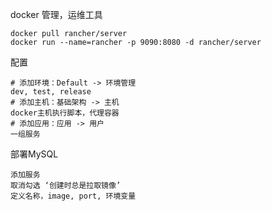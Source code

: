 docker 管理，运维工具

```plain
docker pull rancher/server
docker run --name=rancher -p 9090:8080 -d rancher/server
```
配置
```plain
# 添加环境：Default -> 环境管理
dev, test, release
# 添加主机：基础架构 -> 主机
docker主机执行脚本，代理容器
# 添加应用：应用 -> 用户
一组服务
```
部署MySQL
```plain
添加服务
取消勾选 ‘创建时总是拉取镜像’
定义名称，image, port, 环境变量
```
